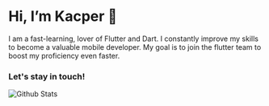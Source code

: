 # Hi, I’m Kacper 👋

I am a fast-learning, lover of Flutter and Dart. I constantly improve my skills to become a valuable mobile developer. My goal is to join the flutter team to boost my proficiency even faster.

### Let's stay in touch!

![Github Stats](https://github-readme-stats.vercel.app/api?username=kbronowicki&count_private=true&show_icons=true&theme=github_dark)
